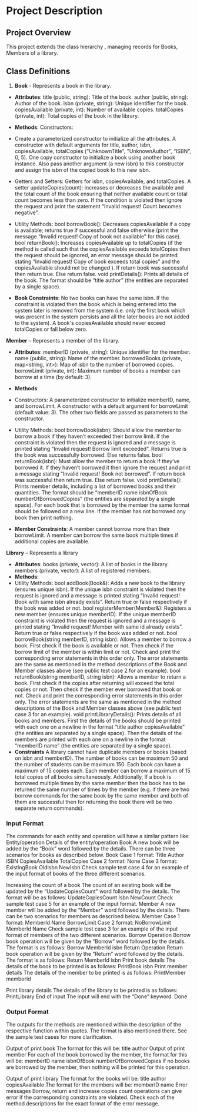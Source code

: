 # Project Description

## Project Overview
This project extends the class hierarchy , managing records for Books, Members of a library.
 
 
## Class Definitions
1.   **Book** - Represents a book in the library.
 - **Attributes**:
   title (public, string): Title of the book.
   author (public, string): Author of the book.
   isbn (private, string): Unique identifier for the book.
   copiesAvailable (private, int): Number of available copies.
   totalCopies (private, int): Total copies of the book in the library.

- **Methods**:
Constructors:
- Create a parameterized constructor to initialize all the attributes.
A constructor with default arguments for title, author, isbn, copiesAvailable, totalCopies ("UnknownTitle", "UnknownAuthor", “ISBN”, 0, 5).
One copy constructor to initialize a book using another book instance. Also pass another argument (a new isbn) to this constructor and assign the isbn of the copied book to this new isbn.
- Getters and Setters:
Getters for isbn, copiesAvailable, and totalCopies.
A setter updateCopies(count): increases or decreases the available and the total count of the book ensuring that neither available count or total count becomes less than zero. If the condition is violated then ignore the request and print the statement “Invalid request! Count becomes negative”.
- Utility Methods:
bool borrowBook(): Decreases copiesAvailable if a copy is available; returns true if successful and false otherwise (print the message “Invalid request! Copy of book not available” for this case).
bool returnBook(): Increases copiesAvailable up to totalCopies (if the method is called such that the copiesAvailable exceeds totalCopies then the request should be ignored, an error message should be printed stating “Invalid request! Copy of book exceeds total copies” and the copiesAvailable should not be changed ). If return book was successful then return true. Else return false.
void printDetails(): Prints all details of the book. The format should be  “title author” (the entities are separated by a single space).
- **Book Constraints**:
No two books can have the same isbn. If the constraint is violated then the book which is being entered into the system later is removed from the system (i.e. only the first book which was present in the system persists and all the later books are not added to the system).
A book's copiesAvailable should never exceed totalCopies or fall below zero.
 
**Member** – Represents a member of the library.
- **Attributes**:
memberID (private, string): Unique identifier for the member.
name (public, string): Name of the member.
borrowedBooks (private, map<string, int>): Map of isbn to the number of borrowed copies.
borrowLimit (private, int): Maximum number of books a member can borrow at a time (by default: 3).
 	

- **Methods**:
- Constructors:
A parameterized constructor to initialize memberID, name, and borrowLimit.
A constructor with a default argument for borrowLimit (default value: 3). The other two fields are passed as parameters to the constructor.
- Utility Methods:
bool borrowBook(isbn): Should allow the member to borrow a book if they haven’t exceeded their borrow limit. If the constraint is violated then the request is ignored and a message is printed stating “Invalid request! Borrow limit exceeded”. Returns true is the book was successfully borrowed. Else returns false.
bool returnBook(isbn): Must allow the member to return a book if they’ve borrowed it. If they haven’t borrowed it then ignore the request and print a message stating “Invalid request! Book not borrowed”. If return book was successful then return true. Else return false.
void printDetails(): Prints member details, including a list of borrowed books and their quantities. The format should be “memberID name isbnOfBook numberOfBorrowedCopies” (the entities are separated by a single space). For each book that is borrowed by the member the same format should be followed on a new line. If the member has not borrowed any book then print nothing.
 
- **Member Constraints**:
A member cannot borrow more than their borrowLimit.
A member can borrow the same book multiple times if additional copies are available.
 
**Library** – Represents a library
- **Attributes**:
books (private, vector): A list of books in the library.
members (private, vector): A list of registered members.
- **Methods**:
- Utility Methods:
bool addBook(Book&): Adds a new book to the library (ensures unique isbn). If the unique isbn constraint is violated then the request is ignored and a message is printed stating “Invalid request! Book with same isbn already exists”. Return true or false respectively if the book was added or not.
bool registerMember(Member&): Registers a new member (ensures unique memberID). If the unique memberID constraint is violated then the request is ignored and a message is printed stating “Invalid request! Member with same id already exists”. Return true or false respectively if the book was added or not.
bool borrowBook(string memberID, string isbn): Allows a member to borrow a book. First check if the book is available or not. Then check if the borrow limit of the member is within limit or not. Check and print the corresponding error statements in this order only. The error statements are the same as mentioned in the method descriptions of the Book and Member classes above (see public test case 2 for an example).
bool returnBook(string memberID, string isbn): Allows a member to return a book. First check if the copies after returning will exceed the total copies or not. Then check if the member ever borrowed that book or not. Check and print the corresponding error statements in this order only. The error statements are the same as mentioned in the method descriptions of the Book and Member classes above (see public test case 3 for an example).
void printLibraryDetails(): Prints details of all books and members. First the details of the books should be printed with each one on a newline in the format “title author copiesAvailable” (the entities are separated by a single space). Then the details of the members are printed with each one on a newline in the format “memberID name” (the entities are separated by a single space).
- **Constraints**
A library cannot have duplicate members or books (based on isbn and memberID).
The number of books can be maximum 50 and the number of students can be  maximum 150. Each book can have a maximum of 15 copies each. Each member can borrow a maximum of 15 total copies of all books simultaneously.
 Additionally,
If a book is borrowed multiple times by the same member then the book has to be returned the same number of times by the member (e.g. if there are two borrow commands for the same book by the same member and both of  them are successful then for returning the book there will be two separate return commands).
 
### Input Format
The commands for each entity and operation will have a similar pattern like:
Entity/operation
Details of the entity/operation
Book
A new book will be added by the “Book” word followed by the details. There can be three scenarios for books as described below.
Book
Case 1 format: Title Author ISBN CopiesAvailable TotalCopies
Case 2 format: None
Case 3 format: ExistingBook OldIsbn NewIsbn
Check sample test case 4 for an example of the input format of books of the three different scenarios.
 
Increasing the count of a book
The count of an existing book will be updated by the “UpdateCopiesCount” word followed by the details. The format will be as follows:
UpdateCopiesCount
Isbn NewCount
Check sample test case 5 for an example of the input format.
Member
A new member will be added by the “Member” word followed by the details. There can be two scenarios for members as described below.
Member
Case 1 format: MemberId Name BorrowLimit
Case 2 format: NoBorrowLimit MemberId Name
Check sample test case 3 for an example of the input format of members of the two different scenarios.
Borrow Operation
Borrow book operation will be given by the “Borrow” word followed by the details. The format is as follows:
Borrow
MemberId isbn
Return Operation 
Return book operation will be given by the “Return” word followed by the details. The format is as follows:
Return
MemberId isbn
Print book details 
The details of the book to be printed is as follows:
PrintBook
isbn
Print member details
The details of the member to be printed is as follows:
PrintMember
memberId

Print library details 
The details of the library to be printed is as follows:
PrintLibrary
End of input
The input will end with the “Done” keyword.
Done

### Output Format
The outputs for the methods are mentioned within the description of the respective function within quotes. The format is also mentioned there. See the sample test cases for more clarification.

Output of print book
The format for this will be:
title author
Output of print member
For each of the book borrowed by the member, the format for this will be:
memberID name isbnOfBook numberOfBorrowedCopies
If no books are borrowed by the member, then nothing will be printed for this operation.

Output of print library
The format for the books will be:
title author copiesAvailable
The format for the members will be:
memberID name
Error messages
Borrow, return and increase copies count operations can give error if the corresponding constraints are violated. Check each of the method descriptions for the exact format of the error message.

